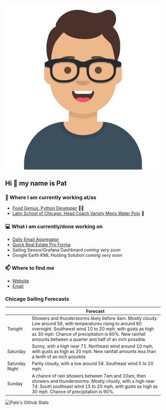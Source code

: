 [![Social banner for p-j-falconer](https://raw.githubusercontent.com/P-J-FALCONER/P-J-FALCONER/master/assets/avataaars.svg)](https://patfalconer.com/)
## Hi :wave: my name is Pat

### 💼 Where I am currently working at/as
- [Food Genius: Python Developer](https://getfoodgenius.com/) 🍔🐍
- [Latin School of Chicago: Head Coach Varisty Mens Water Polo](https://www.latinschool.org/) 🤽


### 💻 What i am currently/done working on
 - [Daily Email Aggregator](https://github.com/P-J-FALCONER/dott_daily_mail)
 - [Quick Real Estate Pro Forma](https://github.com/P-J-FALCONER/henry)
 - Sailing Sensor/Grafana Dashboard *coming very soon*
 - Google Earth KML Hosting Solution *coming very soon*

### 📫 Where to find me
 - [Website](https://patfalconer.com/)
 - [Email](mailto:patrick.j.falconer@gmail.com)


### Chicago Sailing Forecasts
|   | Forecast  |
|---|---|
| Tonight | Showers and thunderstorms likely before 4am. Mostly cloudy. Low around 58, with temperatures rising to around 60 overnight. Southwest wind 10 to 20 mph, with gusts as high as 30 mph. Chance of precipitation is 60%. New rainfall amounts between a quarter and half of an inch possible. |
| Saturday | Sunny, with a high near 71. Northeast wind around 10 mph, with gusts as high as 20 mph. New rainfall amounts less than a tenth of an inch possible. |
| Saturday Night | Partly cloudy, with a low around 58. Southeast wind 5 to 10 mph. |
| Sunday | A chance of rain showers between 7am and 10am, then showers and thunderstorms. Mostly cloudy, with a high near 74. South southeast wind 15 to 20 mph, with gusts as high as 30 mph. Chance of precipitation is 90%. |

![Pats's Github Stats](https://github-readme-stats.vercel.app/api?username=p-j-falconer&show_icons=true&theme=radical)
